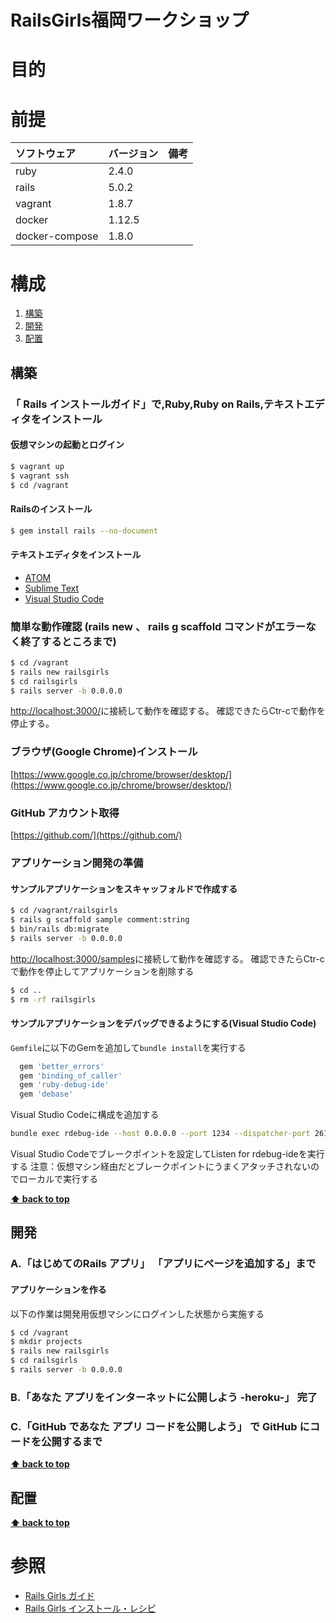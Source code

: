 RailsGirls福岡ワークショップ
===================

# 目的 #

# 前提 #
| ソフトウェア   | バージョン   | 備考        |
|:---------------|:-------------|:------------|
| ruby           |2.4.0    |             |
| rails          |5.0.2    |             |
| vagrant        |1.8.7    |             |
| docker         |1.12.5    |             |
| docker-compose |1.8.0    |             |

# 構成 #
1. [構築](#構築)
1. [開発](#開発)
1. [配置](#配置)

## 構築
### 「 Rails インストールガイド」で,Ruby,Ruby on Rails,テキストエディタをインストール
#### 仮想マシンの起動とログイン
```bash
$ vagrant up
$ vagrant ssh
$ cd /vagrant
```

#### Railsのインストール
```bash
$ gem install rails --no-document
```

#### テキストエディタをインストール
+ [ATOM](https://atom.io/)
+ [Sublime Text](https://www.sublimetext.com/)
+ [Visual Studio Code](http://railsgirls.jp/install)

### 簡単な動作確認 (rails new 、 rails g scaffold コマンドがエラーなく終了するところまで)
```bash
$ cd /vagrant
$ rails new railsgirls
$ cd railsgirls
$ rails server -b 0.0.0.0
```
[http://localhost:3000/](http://localhost:3000/)に接続して動作を確認する。
確認できたらCtr-cで動作を停止する。

### ブラウザ(Google Chrome)インストール
[https://www.google.co.jp/chrome/browser/desktop/](https://www.google.co.jp/chrome/browser/desktop/)

### GitHub アカウント取得
[https://github.com/](https://github.com/)

### アプリケーション開発の準備
#### サンプルアプリケーションをスキャッフォルドで作成する
```bash
$ cd /vagrant/railsgirls
$ rails g scaffold sample comment:string
$ bin/rails db:migrate
$ rails server -b 0.0.0.0
```
[http://localhost:3000/samples](http://localhost:3000/samples)に接続して動作を確認する。
確認できたらCtr-cで動作を停止してアプリケーションを削除する
```bash
$ cd ..
$ rm -rf railsgirls
```

#### サンプルアプリケーションをデバッグできるようにする(Visual Studio Code)
`Gemfile`に以下のGemを追加して`bundle install`を実行する
```ruby
  gem 'better_errors'
  gem 'binding_of_caller'
  gem 'ruby-debug-ide'
  gem 'debase'
```

Visual Studio Codeに構成を追加する

```bash
bundle exec rdebug-ide --host 0.0.0.0 --port 1234 --dispatcher-port 26162 -- bin/rails s -b 0.0.0.0
```
Visual Studio Codeでブレークポイントを設定してListen for rdebug-ideを実行する
注意：仮想マシン経由だとブレークポイントにうまくアタッチされないのでローカルで実行する

**[⬆ back to top](#構成)**

## 開発
### A.「はじめてのRails アプリ」 「アプリにページを追加する」まで
#### アプリケーションを作る
以下の作業は開発用仮想マシンにログインした状態から実施する
```bash
$ cd /vagrant
$ mkdir projects
$ rails new railsgirls
$ cd railsgirls
$ rails server -b 0.0.0.0
```

### B.「あなた アプリをインターネットに公開しよう -heroku-」 完了

### C.「GitHub であなた アプリ コードを公開しよう」 で GitHub にコードを公開するまで
**[⬆ back to top](#構成)**

## 配置
**[⬆ back to top](#構成)**

# 参照 #
+ [Rails Girls ガイド](http://railsgirls.jp/)
+ [Rails Girls インストール・レシピ](http://railsgirls.jp/install)

